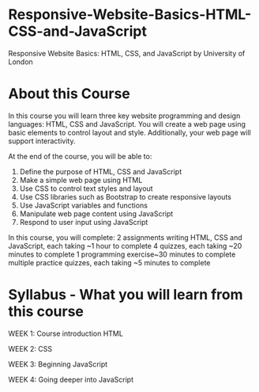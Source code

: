 # Responsive-Website-Basics-HTML-CSS-and-JavaScript

Responsive Website Basics: HTML, CSS, and JavaScript by University of London


# About this Course

In this course you will learn three key website programming and design languages: HTML, CSS and JavaScript. You will create a web page using basic elements to control layout and style.  Additionally, your web page will support interactivity. 

At the end of the course, you will be able to:

1. Define the purpose of HTML, CSS and JavaScript
2. Make a simple web page using HTML
3. Use CSS to control text styles and layout
4. Use CSS libraries such as Bootstrap to create responsive layouts
5. Use JavaScript variables and functions
6. Manipulate web page content using JavaScript
7. Respond to user input using JavaScript

In this course, you will complete: 
2 assignments writing HTML, CSS and JavaScript, each taking ~1 hour to complete
4 quizzes, each taking ~20 minutes to complete
1 programming exercise~30 minutes to complete
multiple practice quizzes, each taking ~5 minutes to complete


# Syllabus - What you will learn from this course

WEEK 1: Course introduction
        HTML

WEEK 2: CSS

WEEK 3: Beginning JavaScript

WEEK 4: Going deeper into JavaScript
